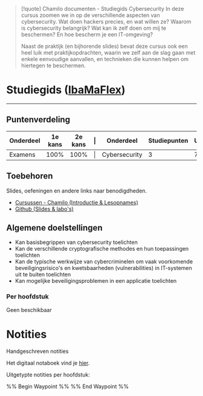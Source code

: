 >[!quote] Chamilo documenten - Studiegids Cybersecurity
>In deze cursus zoomen we in op de verschillende aspecten van cybersecurity. Wat doen hackers precies, en wat willen ze? Waarom is cybersecurity belangrijk? Wat kan ik zelf doen om mij te beschermen? En hoe bescherm je een IT-omgeving?
>
>Naast de praktijk (en bijhorende slides) bevat deze cursus ook een heel luik met praktijkopdrachten, waarin we zelf aan de slag gaan met enkele eenvoudige aanvallen, en technieken die kunnen helpen om hiertegen te beschermen.

# Studiegids ([IbaMaFlex]())
---
## Puntenverdeling

| Onderdeel | 1e kans | 2e kans | \|  | Onderdeel     | Studiepunten | Uren |
| --------- | ------- | ------- | --- | ------------- | ------------ | ---- |
| Examens   | 100%    | 100%    | \|  | Cybersecurity | 3            | 75   |

## Toebehoren
Slides, oefeningen en andere links naar benodigdheden.
- [Cursussen - Chamilo (Introductie & Lesopnames)](https://chamilo.hogent.be/index.php?application=Chamilo%5CApplication%5CWeblcms&go=CourseViewer&course=62511)
- [Github (Slides & labo's)](https://hogenttin.github.io/cybersecurity/) 

## Algemene doelstellingen
- Kan basisbegrippen van cybersecurity toelichten
- Kan de verschillende cryptografische methodes en hun toepassingen toelichten
- Kan de typische werkwijze van cybercriminelen om vaak voorkomende beveiligingsrisico's en kwetsbaarheden (vulnerabilities) in IT-systemen uit te buiten toelichten
- Kan mogelijke beveiligingsproblemen in een applicatie toelichten

### Per hoofdstuk
Geen beschikbaar


<div class="notes-links">
<h1>Notities</h1>
<p class="header-nolink">Handgeschreven notities</p>
<p>Het digitaal notaboek vind je  <a href="https://drive.google.com/drive/folders/19MFfBkp48F4e63byHzHa5kYravR2JxWS?usp=sharing">hier</a>.</p>

<p class="header-nolink">Uitgetypte notities per hoofdstuk:</p>
<div class="waypoint">
%% Begin Waypoint %%
%% End Waypoint %%
</div>
</div>